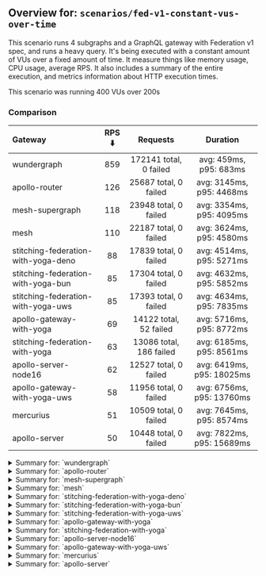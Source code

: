 ## Overview for: `scenarios/fed-v1-constant-vus-over-time`


This scenario runs 4 subgraphs and a GraphQL gateway with Federation v1 spec, and runs a heavy query. It's being executed with a constant amount of VUs over a fixed amount of time. It measure things like memory usage, CPU usage, average RPS. It also includes a summary of the entire execution, and metrics information about HTTP execution times.


This scenario was running 400 VUs over 200s


### Comparison


| Gateway                             | RPS ⬇️ |        Requests         |         Duration          |
| :---------------------------------- | :----: | :---------------------: | :-----------------------: |
| wundergraph                         |  859   | 172141 total, 0 failed  |  avg: 459ms, p95: 683ms   |
| apollo-router                       |  126   |  25687 total, 0 failed  | avg: 3145ms, p95: 4468ms  |
| mesh-supergraph                     |  118   |  23948 total, 0 failed  | avg: 3354ms, p95: 4095ms  |
| mesh                                |  110   |  22187 total, 0 failed  | avg: 3624ms, p95: 4580ms  |
| stitching-federation-with-yoga-deno |   88   |  17839 total, 0 failed  | avg: 4514ms, p95: 5271ms  |
| stitching-federation-with-yoga-bun  |   85   |  17304 total, 0 failed  | avg: 4632ms, p95: 5852ms  |
| stitching-federation-with-yoga-uws  |   85   |  17393 total, 0 failed  | avg: 4634ms, p95: 7835ms  |
| apollo-gateway-with-yoga            |   69   | 14122 total, 52 failed  | avg: 5716ms, p95: 8772ms  |
| stitching-federation-with-yoga      |   63   | 13086 total, 186 failed | avg: 6185ms, p95: 8561ms  |
| apollo-server-node16                |   62   |  12527 total, 0 failed  | avg: 6419ms, p95: 18025ms |
| apollo-gateway-with-yoga-uws        |   58   |  11956 total, 0 failed  | avg: 6756ms, p95: 13760ms |
| mercurius                           |   51   |  10509 total, 0 failed  | avg: 7645ms, p95: 8574ms  |
| apollo-server                       |   50   |  10448 total, 0 failed  | avg: 7822ms, p95: 15689ms |



<details>
  <summary>Summary for: `wundergraph`</summary>

  **K6 Output**




```
     ✓ response code was 200
     ✓ no graphql errors
     ✓ valid response structure

     checks.........................: 100.00% ✓ 516423     ✗ 0     
     data_received..................: 857 MB  4.3 MB/s
     data_sent......................: 204 MB  1.0 MB/s
     http_req_blocked...............: avg=104.64µs min=900ns   med=1.8µs    max=92.32ms  p(90)=2.8µs    p(95)=3.4µs   
     http_req_connecting............: avg=98.29µs  min=0s      med=0s       max=91.15ms  p(90)=0s       p(95)=0s      
     http_req_duration..............: avg=459.21ms min=89.1ms  med=439.74ms max=1.27s    p(90)=624.86ms p(95)=683.12ms
       { expected_response:true }...: avg=459.21ms min=89.1ms  med=439.74ms max=1.27s    p(90)=624.86ms p(95)=683.12ms
   ✓ http_req_failed................: 0.00%   ✓ 0          ✗ 172141
     http_req_receiving.............: avg=5.97ms   min=13µs    med=26.9µs   max=529.64ms p(90)=231.9µs  p(95)=24.88ms 
     http_req_sending...............: avg=637.08µs min=5.8µs   med=9.9µs    max=421.88ms p(90)=20.2µs   p(95)=92.1µs  
     http_req_tls_handshaking.......: avg=0s       min=0s      med=0s       max=0s       p(90)=0s       p(95)=0s      
     http_req_waiting...............: avg=452.6ms  min=88.95ms med=437.13ms max=1.11s    p(90)=607.15ms p(95)=660.48ms
     http_reqs......................: 172141  859.464224/s
     iteration_duration.............: avg=465.04ms min=89.66ms med=444.87ms max=1.44s    p(90)=634.03ms p(95)=694.6ms 
     iterations.....................: 172141  859.464224/s
     vus............................: 400     min=400      max=400 
     vus_max........................: 400     min=400      max=400 
```


**Performance Overview**


<img src="https://imagedelivery.net/KYe9TScr4TldYHA48pczVg/9569888f-fa92-4bd6-44c8-d87198282800/public" alt="Performance Overview" />


**HTTP Overview**


<img src="https://imagedelivery.net/KYe9TScr4TldYHA48pczVg/ee51e01b-53a5-442e-20ee-235d6d799800/public" alt="HTTP Overview" />


  </details>

<details>
  <summary>Summary for: `apollo-router`</summary>

  **K6 Output**




```
     ✓ response code was 200
     ✗ no graphql errors
      ↳  99% — ✓ 25679 / ✗ 8
     ✗ valid response structure
      ↳  99% — ✓ 25679 / ✗ 8

     checks.........................: 99.97% ✓ 77045      ✗ 16   
     data_received..................: 128 MB 631 kB/s
     data_sent......................: 31 MB  150 kB/s
     http_req_blocked...............: avg=385.25µs min=800ns  med=2.1µs   max=50.63ms  p(90)=3µs    p(95)=3.8µs  
     http_req_connecting............: avg=376.03µs min=0s     med=0s      max=48.24ms  p(90)=0s     p(95)=0s     
     http_req_duration..............: avg=3.14s    min=1.17s  med=2.99s   max=7.97s    p(90)=3.92s  p(95)=4.46s  
       { expected_response:true }...: avg=3.14s    min=1.17s  med=2.99s   max=7.97s    p(90)=3.92s  p(95)=4.46s  
   ✓ http_req_failed................: 0.00%  ✓ 0          ✗ 25687
     http_req_receiving.............: avg=171.97µs min=15.9µs med=36.79µs max=107.2ms  p(90)=61.2µs p(95)=72.09µs
     http_req_sending...............: avg=145.84µs min=5.9µs  med=12.2µs  max=124.33ms p(90)=26.5µs p(95)=70.24µs
     http_req_tls_handshaking.......: avg=0s       min=0s     med=0s      max=0s       p(90)=0s     p(95)=0s     
     http_req_waiting...............: avg=3.14s    min=1.17s  med=2.99s   max=7.97s    p(90)=3.92s  p(95)=4.46s  
     http_reqs......................: 25687  126.625835/s
     iteration_duration.............: avg=3.14s    min=1.17s  med=2.99s   max=7.97s    p(90)=3.92s  p(95)=4.46s  
     iterations.....................: 25687  126.625835/s
     vus............................: 59     min=59       max=400
     vus_max........................: 400    min=400      max=400
```


**Performance Overview**


<img src="https://imagedelivery.net/KYe9TScr4TldYHA48pczVg/364e27bc-8d3a-42fe-693d-a3e9ad1dc900/public" alt="Performance Overview" />


**HTTP Overview**


<img src="https://imagedelivery.net/KYe9TScr4TldYHA48pczVg/9415a42e-94f7-4c08-0ba7-157e28c45700/public" alt="HTTP Overview" />


  </details>

<details>
  <summary>Summary for: `mesh-supergraph`</summary>

  **K6 Output**




```
     ✓ response code was 200
     ✗ no graphql errors
      ↳  99% — ✓ 23944 / ✗ 4
     ✗ valid response structure
      ↳  0% — ✓ 0 / ✗ 23948

     checks.........................: 66.66% ✓ 47892      ✗ 23952
     data_received..................: 121 MB 598 kB/s
     data_sent......................: 28 MB  141 kB/s
     http_req_blocked...............: avg=492.63µs min=700ns  med=1.9µs  max=90.34ms p(90)=2.9µs  p(95)=3.5µs  
     http_req_connecting............: avg=479.05µs min=0s     med=0s     max=90.31ms p(90)=0s     p(95)=0s     
     http_req_duration..............: avg=3.35s    min=1.2s   med=3.28s  max=7.49s   p(90)=3.79s  p(95)=4.09s  
       { expected_response:true }...: avg=3.35s    min=1.2s   med=3.28s  max=7.49s   p(90)=3.79s  p(95)=4.09s  
   ✓ http_req_failed................: 0.00%  ✓ 0          ✗ 23948
     http_req_receiving.............: avg=50.96µs  min=16.4µs med=40.9µs max=14.96ms p(90)=64.8µs p(95)=73.96µs
     http_req_sending...............: avg=68.05µs  min=6.1µs  med=11.8µs max=18.7ms  p(90)=21µs   p(95)=27.16µs
     http_req_tls_handshaking.......: avg=0s       min=0s     med=0s     max=0s      p(90)=0s     p(95)=0s     
     http_req_waiting...............: avg=3.35s    min=1.2s   med=3.28s  max=7.49s   p(90)=3.79s  p(95)=4.09s  
     http_reqs......................: 23948  118.845993/s
     iteration_duration.............: avg=3.35s    min=1.2s   med=3.28s  max=7.54s   p(90)=3.79s  p(95)=4.09s  
     iterations.....................: 23948  118.845993/s
     vus............................: 241    min=241      max=400
     vus_max........................: 400    min=400      max=400
```


**Performance Overview**


<img src="https://imagedelivery.net/KYe9TScr4TldYHA48pczVg/0ecae53a-06af-416b-cfb3-488047fab300/public" alt="Performance Overview" />


**HTTP Overview**


<img src="https://imagedelivery.net/KYe9TScr4TldYHA48pczVg/8e2cc3c7-4b41-46d2-1b11-803eee104f00/public" alt="HTTP Overview" />


  </details>

<details>
  <summary>Summary for: `mesh`</summary>

  **K6 Output**




```
     ✓ response code was 200
     ✗ no graphql errors
      ↳  99% — ✓ 22153 / ✗ 34
     ✗ valid response structure
      ↳  99% — ✓ 22153 / ✗ 34

     checks.........................: 99.89% ✓ 66493      ✗ 68   
     data_received..................: 111 MB 553 kB/s
     data_sent......................: 26 MB  131 kB/s
     http_req_blocked...............: avg=1.26ms   min=800ns  med=2µs    max=154.15ms p(90)=2.9µs  p(95)=3.5µs  
     http_req_connecting............: avg=1.23ms   min=0s     med=0s     max=116.1ms  p(90)=0s     p(95)=0s     
     http_req_duration..............: avg=3.62s    min=1.63s  med=3.53s  max=7.39s    p(90)=4.15s  p(95)=4.57s  
       { expected_response:true }...: avg=3.62s    min=1.63s  med=3.53s  max=7.39s    p(90)=4.15s  p(95)=4.57s  
   ✓ http_req_failed................: 0.00%  ✓ 0          ✗ 22187
     http_req_receiving.............: avg=119.69µs min=16.5µs med=40.4µs max=163.99ms p(90)=62.6µs p(95)=71.59µs
     http_req_sending...............: avg=222.94µs min=6.1µs  med=12.2µs max=87.01ms  p(90)=24.5µs p(95)=29.2µs 
     http_req_tls_handshaking.......: avg=0s       min=0s     med=0s     max=0s       p(90)=0s     p(95)=0s     
     http_req_waiting...............: avg=3.62s    min=1.63s  med=3.53s  max=7.38s    p(90)=4.15s  p(95)=4.57s  
     http_reqs......................: 22187  110.045476/s
     iteration_duration.............: avg=3.62s    min=1.63s  med=3.53s  max=7.4s     p(90)=4.16s  p(95)=4.58s  
     iterations.....................: 22187  110.045476/s
     vus............................: 327    min=327      max=400
     vus_max........................: 400    min=400      max=400
```


**Performance Overview**


<img src="https://imagedelivery.net/KYe9TScr4TldYHA48pczVg/2eb36967-7239-44ca-3d93-cd25ec92a700/public" alt="Performance Overview" />


**HTTP Overview**


<img src="https://imagedelivery.net/KYe9TScr4TldYHA48pczVg/04559897-079a-4610-be14-c08334984f00/public" alt="HTTP Overview" />


  </details>

<details>
  <summary>Summary for: `stitching-federation-with-yoga-deno`</summary>

  **K6 Output**




```
     ✓ response code was 200
     ✗ no graphql errors
      ↳  99% — ✓ 17799 / ✗ 40
     ✗ valid response structure
      ↳  99% — ✓ 17799 / ✗ 40

     checks.........................: 99.85% ✓ 53437     ✗ 80   
     data_received..................: 90 MB  443 kB/s
     data_sent......................: 21 MB  105 kB/s
     http_req_blocked...............: avg=2.66ms   min=1.1µs med=2.29µs max=224.72ms p(90)=3.8µs  p(95)=5.8µs   
     http_req_connecting............: avg=2.62ms   min=0s    med=0s     max=187.59ms p(90)=0s     p(95)=0s      
     http_req_duration..............: avg=4.51s    min=2.33s med=4.46s  max=7.74s    p(90)=4.77s  p(95)=5.27s   
       { expected_response:true }...: avg=4.51s    min=2.33s med=4.46s  max=7.74s    p(90)=4.77s  p(95)=5.27s   
   ✓ http_req_failed................: 0.00%  ✓ 0         ✗ 17839
     http_req_receiving.............: avg=125.52µs min=15µs  med=33.7µs max=27.6ms   p(90)=83.8µs p(95)=111.7µs 
     http_req_sending...............: avg=622.88µs min=6.5µs med=12.5µs max=50.03ms  p(90)=30.2µs p(95)=108.53µs
     http_req_tls_handshaking.......: avg=0s       min=0s    med=0s     max=0s       p(90)=0s     p(95)=0s      
     http_req_waiting...............: avg=4.51s    min=2.33s med=4.46s  max=7.74s    p(90)=4.77s  p(95)=5.26s   
     http_reqs......................: 17839  88.150664/s
     iteration_duration.............: avg=4.51s    min=2.33s med=4.46s  max=7.74s    p(90)=4.77s  p(95)=5.29s   
     iterations.....................: 17839  88.150664/s
     vus............................: 205    min=205     max=400
     vus_max........................: 400    min=400     max=400
```


**Performance Overview**


<img src="https://imagedelivery.net/KYe9TScr4TldYHA48pczVg/46a8a7fa-8e45-445f-7641-ce1cb61bf500/public" alt="Performance Overview" />


**HTTP Overview**


<img src="https://imagedelivery.net/KYe9TScr4TldYHA48pczVg/a32d0e8a-5eed-4044-a436-3975ccaa4900/public" alt="HTTP Overview" />


  </details>

<details>
  <summary>Summary for: `stitching-federation-with-yoga-bun`</summary>

  **K6 Output**




```
     ✓ response code was 200
     ✓ no graphql errors
     ✓ valid response structure

     checks.........................: 100.00% ✓ 51912     ✗ 0    
     data_received..................: 86 MB   428 kB/s
     data_sent......................: 21 MB   102 kB/s
     http_req_blocked...............: avg=2.85ms   min=1.4µs    med=2.6µs  max=232.82ms p(90)=4.4µs   p(95)=20.9µs  
     http_req_connecting............: avg=2.81ms   min=0s       med=0s     max=232.75ms p(90)=0s      p(95)=0s      
     http_req_duration..............: avg=4.63s    min=309.17ms med=4.49s  max=11.61s   p(90)=5.08s   p(95)=5.85s   
       { expected_response:true }...: avg=4.63s    min=309.17ms med=4.49s  max=11.61s   p(90)=5.08s   p(95)=5.85s   
   ✓ http_req_failed................: 0.00%   ✓ 0         ✗ 17304
     http_req_receiving.............: avg=142.14µs min=21.7µs   med=56.7µs max=151.8ms  p(90)=101.2µs p(95)=167.6µs 
     http_req_sending...............: avg=930.55µs min=8.6µs    med=16µs   max=106.4ms  p(90)=56.2µs  p(95)=192.65µs
     http_req_tls_handshaking.......: avg=0s       min=0s       med=0s     max=0s       p(90)=0s      p(95)=0s      
     http_req_waiting...............: avg=4.63s    min=307.18ms med=4.49s  max=11.57s   p(90)=5.08s   p(95)=5.83s   
     http_reqs......................: 17304   85.806332/s
     iteration_duration.............: avg=4.63s    min=422.64ms med=4.49s  max=11.67s   p(90)=5.08s   p(95)=5.93s   
     iterations.....................: 17304   85.806332/s
     vus............................: 92      min=92      max=400
     vus_max........................: 400     min=400     max=400
```


**Performance Overview**


<img src="https://imagedelivery.net/KYe9TScr4TldYHA48pczVg/299c0259-6e09-45fb-abd2-9c7141234800/public" alt="Performance Overview" />


**HTTP Overview**


<img src="https://imagedelivery.net/KYe9TScr4TldYHA48pczVg/9a333acd-79e0-4403-0e09-30a308fe1c00/public" alt="HTTP Overview" />


  </details>

<details>
  <summary>Summary for: `stitching-federation-with-yoga-uws`</summary>

  **K6 Output**




```
     ✓ response code was 200
     ✗ no graphql errors
      ↳  96% — ✓ 16803 / ✗ 590
     ✗ valid response structure
      ↳  96% — ✓ 16803 / ✗ 590

     checks.........................: 97.73% ✓ 50999     ✗ 1180 
     data_received..................: 97 MB  479 kB/s
     data_sent......................: 21 MB  102 kB/s
     http_req_blocked...............: avg=587.84µs min=1.1µs  med=2µs     max=43.99ms p(90)=2.9µs   p(95)=5.7µs  
     http_req_connecting............: avg=579.27µs min=0s     med=0s      max=43.81ms p(90)=0s      p(95)=0s     
     http_req_duration..............: avg=4.63s    min=2.06s  med=3.88s   max=13.22s  p(90)=6.91s   p(95)=7.83s  
       { expected_response:true }...: avg=4.63s    min=2.06s  med=3.88s   max=13.22s  p(90)=6.91s   p(95)=7.83s  
   ✓ http_req_failed................: 0.00%  ✓ 0         ✗ 17393
     http_req_receiving.............: avg=62.7µs   min=17.7µs med=35.79µs max=23.33ms p(90)=61.29µs p(95)=72.59µs
     http_req_sending...............: avg=88.47µs  min=6.6µs  med=11.8µs  max=16.79ms p(90)=25.9µs  p(95)=32.39µs
     http_req_tls_handshaking.......: avg=0s       min=0s     med=0s      max=0s      p(90)=0s      p(95)=0s     
     http_req_waiting...............: avg=4.63s    min=2.06s  med=3.88s   max=13.22s  p(90)=6.91s   p(95)=7.83s  
     http_reqs......................: 17393  85.777872/s
     iteration_duration.............: avg=4.63s    min=2.06s  med=3.88s   max=13.22s  p(90)=6.92s   p(95)=7.83s  
     iterations.....................: 17393  85.777872/s
     vus............................: 184    min=184     max=400
     vus_max........................: 400    min=400     max=400
```


**Performance Overview**


<img src="https://imagedelivery.net/KYe9TScr4TldYHA48pczVg/204fc4ec-382b-4e86-cecc-4c9b2edd3a00/public" alt="Performance Overview" />


**HTTP Overview**


<img src="https://imagedelivery.net/KYe9TScr4TldYHA48pczVg/3870b52a-3327-40b2-af56-9ab8ec196600/public" alt="HTTP Overview" />


  </details>

<details>
  <summary>Summary for: `apollo-gateway-with-yoga`</summary>

  **K6 Output**




```
     ✗ response code was 200
      ↳  99% — ✓ 14070 / ✗ 52
     ✗ no graphql errors
      ↳  90% — ✓ 12762 / ✗ 1360
     ✗ valid response structure
      ↳  90% — ✓ 12762 / ✗ 1308

     checks.........................: 93.57% ✓ 39594     ✗ 2720 
     data_received..................: 68 MB  334 kB/s
     data_sent......................: 17 MB  82 kB/s
     http_req_blocked...............: avg=2.33ms   min=900ns med=2µs    max=222.86ms p(90)=3.1µs  p(95)=10.99µs
     http_req_connecting............: avg=2.25ms   min=0s    med=0s     max=222.68ms p(90)=0s     p(95)=0s     
     http_req_duration..............: avg=5.71s    min=1.52s med=4.86s  max=1m0s     p(90)=7.84s  p(95)=8.77s  
       { expected_response:true }...: avg=5.51s    min=1.52s med=4.86s  max=59.89s   p(90)=7.81s  p(95)=8.68s  
   ✓ http_req_failed................: 0.36%  ✓ 52        ✗ 14070
     http_req_receiving.............: avg=49.74µs  min=0s    med=35.2µs max=19.78ms  p(90)=64.5µs p(95)=76.59µs
     http_req_sending...............: avg=268.71µs min=6.2µs med=11.8µs max=74.11ms  p(90)=26.2µs p(95)=97.3µs 
     http_req_tls_handshaking.......: avg=0s       min=0s    med=0s     max=0s       p(90)=0s     p(95)=0s     
     http_req_waiting...............: avg=5.71s    min=1.52s med=4.86s  max=1m0s     p(90)=7.84s  p(95)=8.77s  
     http_reqs......................: 14122  69.446076/s
     iteration_duration.............: avg=5.71s    min=1.52s med=4.86s  max=1m0s     p(90)=7.86s  p(95)=8.77s  
     iterations.....................: 14122  69.446076/s
     vus............................: 165    min=165     max=400
     vus_max........................: 400    min=400     max=400
```


**Performance Overview**


<img src="https://imagedelivery.net/KYe9TScr4TldYHA48pczVg/25027856-3e0f-4115-8acf-51a3b0481f00/public" alt="Performance Overview" />


**HTTP Overview**


<img src="https://imagedelivery.net/KYe9TScr4TldYHA48pczVg/a8d8a999-8125-410c-e47b-97217c6b9b00/public" alt="HTTP Overview" />


  </details>

<details>
  <summary>Summary for: `stitching-federation-with-yoga`</summary>

  **K6 Output**




```
     ✗ response code was 200
      ↳  98% — ✓ 12900 / ✗ 186
     ✗ no graphql errors
      ↳  92% — ✓ 12048 / ✗ 1038
     ✗ valid response structure
      ↳  93% — ✓ 12048 / ✗ 852

     checks.........................: 94.68% ✓ 36996     ✗ 2076 
     data_received..................: 72 MB  352 kB/s
     data_sent......................: 16 MB  76 kB/s
     http_req_blocked...............: avg=1.83ms   min=1.3µs med=2.9µs  max=135.52ms p(90)=5.1µs  p(95)=22.47µs 
     http_req_connecting............: avg=1.79ms   min=0s    med=0s     max=135.43ms p(90)=0s     p(95)=0s      
     http_req_duration..............: avg=6.18s    min=1.35s med=4.92s  max=1m0s     p(90)=7.2s   p(95)=8.56s   
       { expected_response:true }...: avg=5.4s     min=1.35s med=4.91s  max=57.64s   p(90)=6.97s  p(95)=8.27s   
   ✓ http_req_failed................: 1.42%  ✓ 186       ✗ 12900
     http_req_receiving.............: avg=81.96µs  min=0s    med=61.1µs max=82.94ms  p(90)=90.5µs p(95)=107.17µs
     http_req_sending...............: avg=565.46µs min=7.5µs med=16.4µs max=76.7ms   p(90)=36.4µs p(95)=113.05µs
     http_req_tls_handshaking.......: avg=0s       min=0s    med=0s     max=0s       p(90)=0s     p(95)=0s      
     http_req_waiting...............: avg=6.18s    min=1.35s med=4.92s  max=1m0s     p(90)=7.2s   p(95)=8.55s   
     http_reqs......................: 13086  63.754374/s
     iteration_duration.............: avg=6.18s    min=1.35s med=4.92s  max=1m0s     p(90)=7.21s  p(95)=8.57s   
     iterations.....................: 13086  63.754374/s
     vus............................: 35     min=35      max=400
     vus_max........................: 400    min=400     max=400
```


**Performance Overview**


<img src="https://imagedelivery.net/KYe9TScr4TldYHA48pczVg/8dbfb77f-d105-418b-89e7-549d6bd6ae00/public" alt="Performance Overview" />


**HTTP Overview**


<img src="https://imagedelivery.net/KYe9TScr4TldYHA48pczVg/88b7b4b0-cd1d-4ae7-9d5c-0891bf188200/public" alt="HTTP Overview" />


  </details>

<details>
  <summary>Summary for: `apollo-server-node16`</summary>

  **K6 Output**




```
     ✓ response code was 200
     ✗ no graphql errors
      ↳  74% — ✓ 9333 / ✗ 3194
     ✗ valid response structure
      ↳  74% — ✓ 9333 / ✗ 3194

     checks.........................: 83.00% ✓ 31193     ✗ 6388 
     data_received..................: 61 MB  301 kB/s
     data_sent......................: 15 MB  74 kB/s
     http_req_blocked...............: avg=1.12ms   min=1.1µs    med=2.1µs  max=64.96ms p(90)=3.4µs   p(95)=13.1µs 
     http_req_connecting............: avg=1.1ms    min=0s       med=0s     max=64.94ms p(90)=0s      p(95)=0s     
     http_req_duration..............: avg=6.41s    min=630.73ms med=4.57s  max=23.03s  p(90)=15.32s  p(95)=18.02s 
       { expected_response:true }...: avg=6.41s    min=630.73ms med=4.57s  max=23.03s  p(90)=15.32s  p(95)=18.02s 
   ✓ http_req_failed................: 0.00%  ✓ 0         ✗ 12527
     http_req_receiving.............: avg=86.9µs   min=20.2µs   med=48µs   max=28.88ms p(90)=73.7µs  p(95)=82.6µs 
     http_req_sending...............: avg=282.63µs min=7.2µs    med=12.7µs max=58.74ms p(90)=27.79µs p(95)=97.77µs
     http_req_tls_handshaking.......: avg=0s       min=0s       med=0s     max=0s      p(90)=0s      p(95)=0s     
     http_req_waiting...............: avg=6.41s    min=630.64ms med=4.57s  max=23.03s  p(90)=15.32s  p(95)=18.02s 
     http_reqs......................: 12527  62.046479/s
     iteration_duration.............: avg=6.42s    min=631.52ms med=4.57s  max=23.03s  p(90)=15.32s  p(95)=18.02s 
     iterations.....................: 12527  62.046479/s
     vus............................: 40     min=40      max=400
     vus_max........................: 400    min=400     max=400
```


**Performance Overview**


<img src="https://imagedelivery.net/KYe9TScr4TldYHA48pczVg/b17edb1c-04fd-4c02-e2f7-c6c241623c00/public" alt="Performance Overview" />


**HTTP Overview**


<img src="https://imagedelivery.net/KYe9TScr4TldYHA48pczVg/d202797f-92f3-47b5-39cd-d822f39ce300/public" alt="HTTP Overview" />


  </details>

<details>
  <summary>Summary for: `apollo-gateway-with-yoga-uws`</summary>

  **K6 Output**




```
     ✓ response code was 200
     ✗ no graphql errors
      ↳  77% — ✓ 9284 / ✗ 2672
     ✗ valid response structure
      ↳  77% — ✓ 9284 / ✗ 2672

     checks.........................: 85.10% ✓ 30524     ✗ 5344 
     data_received..................: 55 MB  270 kB/s
     data_sent......................: 14 MB  70 kB/s
     http_req_blocked...............: avg=3.24ms   min=1.2µs    med=2.8µs  max=193.8ms  p(90)=5.1µs   p(95)=15.1µs  
     http_req_connecting............: avg=3.2ms    min=0s       med=0s     max=193.77ms p(90)=0s      p(95)=0s      
     http_req_duration..............: avg=6.75s    min=416.31ms med=6.15s  max=17.28s   p(90)=12.28s  p(95)=13.76s  
       { expected_response:true }...: avg=6.75s    min=416.31ms med=6.15s  max=17.28s   p(90)=12.28s  p(95)=13.76s  
   ✓ http_req_failed................: 0.00%  ✓ 0         ✗ 11956
     http_req_receiving.............: avg=85.27µs  min=18.3µs   med=53µs   max=35.51ms  p(90)=88.3µs  p(95)=106µs   
     http_req_sending...............: avg=893.13µs min=6.7µs    med=15.1µs max=114.3ms  p(90)=35.55µs p(95)=229.77µs
     http_req_tls_handshaking.......: avg=0s       min=0s       med=0s     max=0s       p(90)=0s      p(95)=0s      
     http_req_waiting...............: avg=6.75s    min=416.21ms med=6.15s  max=17.28s   p(90)=12.27s  p(95)=13.76s  
     http_reqs......................: 11956  58.939035/s
     iteration_duration.............: avg=6.76s    min=417.1ms  med=6.15s  max=17.28s   p(90)=12.29s  p(95)=13.76s  
     iterations.....................: 11956  58.939035/s
     vus............................: 55     min=55      max=400
     vus_max........................: 400    min=400     max=400
```


**Performance Overview**


<img src="https://imagedelivery.net/KYe9TScr4TldYHA48pczVg/aa4e9860-7cc1-4d2f-c950-8f7aa7490400/public" alt="Performance Overview" />


**HTTP Overview**


<img src="https://imagedelivery.net/KYe9TScr4TldYHA48pczVg/adc78aa4-b19e-4540-72a4-202c55150a00/public" alt="HTTP Overview" />


  </details>

<details>
  <summary>Summary for: `mercurius`</summary>

  **K6 Output**




```
     ✓ response code was 200
     ✓ no graphql errors
     ✓ valid response structure

     checks.........................: 100.00% ✓ 31527   ✗ 0    
     data_received..................: 53 MB   261 kB/s
     data_sent......................: 13 MB   62 kB/s
     http_req_blocked...............: avg=6.35ms  min=1.6µs  med=3.6µs  max=358.86ms p(90)=5.6µs   p(95)=25.4µs  
     http_req_connecting............: avg=6.29ms  min=0s     med=0s     max=358.83ms p(90)=0s      p(95)=0s      
     http_req_duration..............: avg=7.64s   min=1.02s  med=7.54s  max=19.25s   p(90)=8.06s   p(95)=8.57s   
       { expected_response:true }...: avg=7.64s   min=1.02s  med=7.54s  max=19.25s   p(90)=8.06s   p(95)=8.57s   
   ✓ http_req_failed................: 0.00%   ✓ 0       ✗ 10509
     http_req_receiving.............: avg=99.54µs min=26.9µs med=88.6µs max=12.64ms  p(90)=140.3µs p(95)=163.4µs 
     http_req_sending...............: avg=1.79ms  min=9µs    med=23.3µs max=175.54ms p(90)=51.82µs p(95)=130.72µs
     http_req_tls_handshaking.......: avg=0s      min=0s     med=0s     max=0s       p(90)=0s      p(95)=0s      
     http_req_waiting...............: avg=7.64s   min=1.02s  med=7.54s  max=19.25s   p(90)=8.06s   p(95)=8.57s   
     http_reqs......................: 10509   51.9749/s
     iteration_duration.............: avg=7.65s   min=1.02s  med=7.54s  max=19.38s   p(90)=8.07s   p(95)=8.57s   
     iterations.....................: 10509   51.9749/s
     vus............................: 114     min=114   max=400
     vus_max........................: 400     min=400   max=400
```


**Performance Overview**


<img src="https://imagedelivery.net/KYe9TScr4TldYHA48pczVg/1ef31022-aac7-420c-bf8a-55dec55bba00/public" alt="Performance Overview" />


**HTTP Overview**


<img src="https://imagedelivery.net/KYe9TScr4TldYHA48pczVg/65653d33-0e82-442d-ed79-c8d026c14500/public" alt="HTTP Overview" />


  </details>

<details>
  <summary>Summary for: `apollo-server`</summary>

  **K6 Output**




```
     ✓ response code was 200
     ✗ no graphql errors
      ↳  72% — ✓ 7532 / ✗ 2916
     ✗ valid response structure
      ↳  72% — ✓ 7532 / ✗ 2916

     checks.........................: 81.39% ✓ 25512     ✗ 5832 
     data_received..................: 48 MB  234 kB/s
     data_sent......................: 12 MB  60 kB/s
     http_req_blocked...............: avg=3.53ms   min=1.5µs    med=2.8µs  max=163.4ms  p(90)=4.59µs p(95)=18.7µs  
     http_req_connecting............: avg=3.49ms   min=0s       med=0s     max=160.02ms p(90)=0s     p(95)=0s      
     http_req_duration..............: avg=7.82s    min=712.56ms med=7.02s  max=22.49s   p(90)=13.94s p(95)=15.68s  
       { expected_response:true }...: avg=7.82s    min=712.56ms med=7.02s  max=22.49s   p(90)=13.94s p(95)=15.68s  
   ✓ http_req_failed................: 0.00%  ✓ 0         ✗ 10448
     http_req_receiving.............: avg=85.3µs   min=22.8µs   med=61.9µs max=14.76ms  p(90)=94.7µs p(95)=115.26µs
     http_req_sending...............: avg=728.92µs min=7.7µs    med=16µs   max=49.48ms  p(90)=35.8µs p(95)=488.06µs
     http_req_tls_handshaking.......: avg=0s       min=0s       med=0s     max=0s       p(90)=0s     p(95)=0s      
     http_req_waiting...............: avg=7.82s    min=712.5ms  med=7.02s  max=22.48s   p(90)=13.94s p(95)=15.68s  
     http_reqs......................: 10448  50.738209/s
     iteration_duration.............: avg=7.82s    min=713.41ms med=7.02s  max=22.55s   p(90)=13.97s p(95)=15.69s  
     iterations.....................: 10448  50.738209/s
     vus............................: 41     min=41      max=400
     vus_max........................: 400    min=400     max=400
```


**Performance Overview**


<img src="https://imagedelivery.net/KYe9TScr4TldYHA48pczVg/e4ff09ab-d67d-4d40-1c31-9ae312c1f400/public" alt="Performance Overview" />


**HTTP Overview**


<img src="https://imagedelivery.net/KYe9TScr4TldYHA48pczVg/3c905672-ede8-445b-206f-5d646ae90e00/public" alt="HTTP Overview" />


  </details>